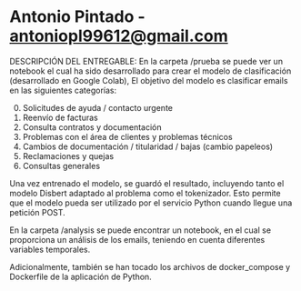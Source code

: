 # Antonio Pintado - antoniopl99612@gmail.com
DESCRIPCIÓN DEL ENTREGABLE:
En la carpeta /prueba se puede ver un notebook el cual ha sido desarrollado para crear el modelo de clasificación (desarrollado en Google Colab),
El objetivo del modelo es clasificar emails en las siguientes categorías:

  0. Solicitudes de ayuda / contacto urgente
  1. Reenvío de facturas
  2. Consulta contratos y documentación
  3. Problemas con el área de clientes y problemas técnicos
  4. Cambios de documentación / titularidad / bajas (cambio papeleos)
  5. Reclamaciones y quejas
  6. Consultas generales

Una vez entrenado el modelo, se guardó el resultado, incluyendo tanto el modelo Disbert adaptado al problema como el tokenizador. Esto permite que el modelo pueda ser utilizado por el servicio Python cuando llegue una petición POST.

En la carpeta /analysis se puede encontrar un notebook, en el cual se proporciona un análisis de los emails, teniendo en cuenta diferentes variables temporales.

Adicionalmente, también se han tocado los archivos de docker_compose y Dockerfile de la aplicación de Python.
